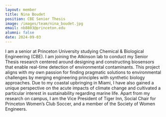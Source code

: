 ```yaml
---
layout: member
title: Nina Boudet
position: CBE Senior Thesis
image: /images/team/nina_boudet.jpg
email: nb8803@princeton.edu
alumni: false
date: 2024-09-03
---
```


I am a senior at Princeton University studying Chemical & Biological Engineering (CBE). I am joining the Atkinson lab to conduct my Senior Thesis research centered around designing and constructing biosensors that enable real-time detection of environmental contaminants. This project aligns with my own passion for finding pragmatic solutions to environmental challenges by merging engineering principles with synthetic biology approaches. Due to my coastal upbringing in Miami, I have also gained a unique perspective on the acute impacts of climate change and cultivated a particular interest in sustainability regarding marine life. Apart from my research on campus, I am the Vice President of Tiger Inn, Social Chair for Princeton Women’s Club Soccer, and a member of the Society of Women Engineers.